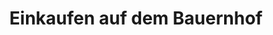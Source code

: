 ---
title: "Einkaufen auf dem Bauernhof"
url: /garching-bei-muenchen/einkaufen-auf-dem-bauernhof/
shop: Lebensmittel
---